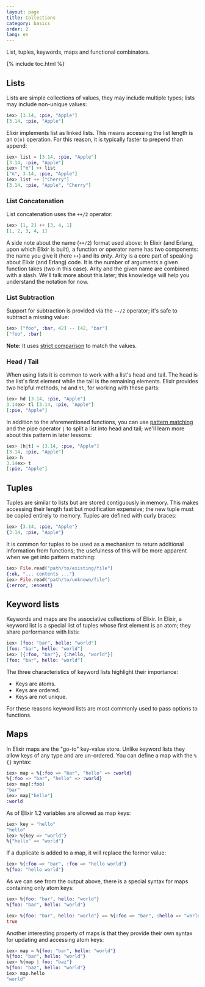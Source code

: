 ```yaml
---
layout: page
title: Collections
category: basics
order: 2
lang: en
---
```


List, tuples, keywords, maps and functional combinators.

{% include toc.html %}

## Lists

Lists are simple collections of values, they may include multiple types; lists may include non-unique values:

```elixir
iex> [3.14, :pie, "Apple"]
[3.14, :pie, "Apple"]
```

Elixir implements list as linked lists.  This means accessing the list length is an `O(n)` operation.  For this reason, it is typically faster to prepend than append:

```elixir
iex> list = [3.14, :pie, "Apple"]
[3.14, :pie, "Apple"]
iex> ["π"] ++ list
["π", 3.14, :pie, "Apple"]
iex> list ++ ["Cherry"]
[3.14, :pie, "Apple", "Cherry"]
```


### List Concatenation

List concatenation uses the `++/2` operator:

```elixir
iex> [1, 2] ++ [3, 4, 1]
[1, 2, 3, 4, 1]
```

A side note about the name (`++/2`) format used above: In Elixir (and Erlang, upon which Elixir is built), a function or operator name has two components: the name you give it (here `++`) and its _arity_. Arity is a core part of speaking about Elixir (and Erlang) code. It is the number of arguments a given function takes (two in this case). Arity and the given name are combined with a slash. We'll talk more about this later; this knowledge will help you understand the notation for now.


### List Subtraction

Support for subtraction is provided via the `--/2` operator; it's safe to subtract a missing value:

```elixir
iex> ["foo", :bar, 42] -- [42, "bar"]
["foo", :bar]
```

**Note:** It uses [strict comparison](../basics/#comparison) to match the values.

### Head / Tail

When using lists it is common to work with a list's head and tail.  The head is the list's first element while the tail is the remaining elements.  Elixir provides two helpful methods, `hd` and `tl`, for working with these parts:

```elixir
iex> hd [3.14, :pie, "Apple"]
3.14ex> tl [3.14, :pie, "Apple"]
[:pie, "Apple"]
```

In addition to the aforementioned functions, you can use [pattern matching](../pattern-matching/) and the pipe operator `|` to split a list into head and tail; we'll learn more about this pattern in later lessons:

```elixir
iex> [h|t] = [3.14, :pie, "Apple"]
[3.14, :pie, "Apple"]
iex> h
3.14ex> t
[:pie, "Apple"]
```

## Tuples

Tuples are similar to lists but are stored contiguously in memory.  This makes accessing their length fast but modification expensive; the new tuple must be copied entirely to memory.  Tuples are defined with curly braces:

```elixir
iex> {3.14, :pie, "Apple"}
{3.14, :pie, "Apple"}
```

It is common for tuples to be used as a mechanism to return additional information from functions; the usefulness of this will be more apparent when we get into pattern matching:

```elixir
iex> File.read("path/to/existing/file")
{:ok, "... contents ..."}
iex> File.read("path/to/unknown/file")
{:error, :enoent}
```

## Keyword lists

Keywords and maps are the associative collections of Elixir.  In Elixir, a keyword list is a special list of tuples whose first element is an atom; they share performance with lists:

```elixir
iex> [foo: "bar", hello: "world"]
[foo: "bar", hello: "world"]
iex> [{:foo, "bar"}, {:hello, "world"}]
[foo: "bar", hello: "world"]
```

The three characteristics of keyword lists highlight their importance:

+ Keys are atoms.
+ Keys are ordered.
+ Keys are not unique.

For these reasons keyword lists are most commonly used to pass options to functions.

## Maps

In Elixir maps are the "go-to" key-value store. Unlike keyword lists they allow keys of any type and are un-ordered.  You can define a map with the `%{}` syntax:

```elixir
iex> map = %{:foo => "bar", "hello" => :world}
%{:foo => "bar", "hello" => :world}
iex> map[:foo]
"bar"
iex> map["hello"]
:world
```

As of Elixir 1.2 variables are allowed as map keys:

```elixir
iex> key = "hello"
"hello"
iex> %{key => "world"}
%{"hello" => "world"}
```

If a duplicate is added to a map, it will replace the former value:

```elixir
iex> %{:foo => "bar", :foo => "hello world"}
%{foo: "hello world"}
```

As we can see from the output above, there is a special syntax for maps containing only atom keys:

```elixir
iex> %{foo: "bar", hello: "world"}
%{foo: "bar", hello: "world"}

iex> %{foo: "bar", hello: "world"} == %{:foo => "bar", :hello => "world"}
true
```

Another interesting property of maps is that they provide their own syntax for updating and accessing atom keys:

```elixir
iex> map = %{foo: "bar", hello: "world"}
%{foo: "bar", hello: "world"}
iex> %{map | foo: "baz"}
%{foo: "baz", hello: "world"}
iex> map.hello
"world"
```
